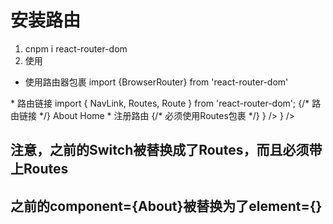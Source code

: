 # 安装路由
1. cnpm i react-router-dom
2. 使用
* 使用路由器包裹
import {BrowserRouter} from 'react-router-dom'
<BrowserRouter>
    <App />
</BrowserRouter> 
* 路由链接
import { NavLink, Routes, Route } from 'react-router-dom';
{/* 路由链接 */}
<NavLink className="list-group-item" to='/about'>About</NavLink>
<NavLink className="list-group-item" to='/home'>Home</NavLink>
* 注册路由
<Routes>
    {/* 必须使用Routes包裹 */}
    <Route path="/about" element={<About />} />
    <Route path="/home" element={<Home />} />
</Routes>

## 注意，之前的Switch被替换成了Routes，而且必须带上Routes
## 之前的component={About}被替换为了element={<About />}
